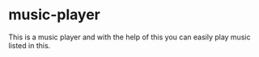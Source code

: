 # music-player
This is a music player  and with the help of this you can easily play music listed in this.

